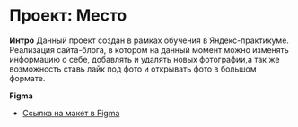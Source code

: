 # Проект: Место

**Интро**
Данный проект создан в рамках обучения в Яндекс-практикуме. Реализация сайта-блога, в котором на данный момент можно изменять информацию о себе, добавлять и удалять новых фотографии,а так же возможность ставь лайк под фото и открывать фото в большом формате.

**Figma**

* [Ссылка на макет в Figma](https://www.figma.com/file/2cn9N9jSkmxD84oJik7xL7/JavaScript.-Sprint-4?node-id=0%3A1)
